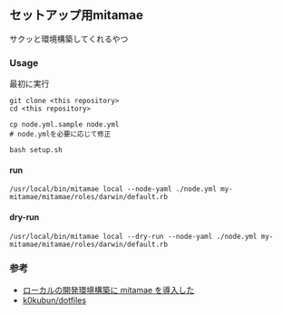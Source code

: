 ## セットアップ用mitamae
サクッと環境構築してくれるやつ

### Usage

最初に実行

```shell
git clone <this repository>
cd <this repository>

cp node.yml.sample node.yml
# node.ymlを必要に応じて修正

bash setup.sh
```

#### run
```shell
/usr/local/bin/mitamae local --node-yaml ./node.yml my-mitamae/mitamae/roles/darwin/default.rb
```

#### dry-run
```shell
/usr/local/bin/mitamae local --dry-run --node-yaml ./node.yml my-mitamae/mitamae/roles/darwin/default.rb
```

### 参考
- [ローカルの開発環境構築に mitamae を導入した](https://lime1024.hateblo.jp/entry/2021/05/12/233622)
- [k0kubun/dotfiles](https://github.com/k0kubun/dotfiles)
